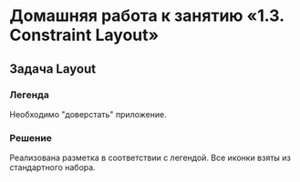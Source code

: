 # Домашняя работа к занятию «1.3. Constraint Layout»

## Задача Layout

### Легенда

Необходимо "доверстать" приложение.

### Решение

Реализована разметка в соответствии с легендой. Все иконки взяты из стандартного набора.